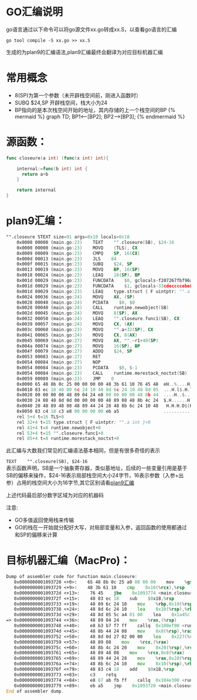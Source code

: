 # GO汇编说明

go语言通过以下命令可以将go源文件xx.go转成xx.S，以查看go语言的汇编

`go tool compile -S xx.go >> xx.S`

生成的为plan9的汇编语法,plan9汇编最终会翻译为对应目标机器汇编

# 常用概念
* 8(SP)为第一个参数（未开辟栈空间前，刚进入函数时）
* SUBQ $24,SP 开辟栈空间，栈大小为24
* BP指向的是本次栈空间开始的地址，其内存储的上一个栈空间的BP
{% mermaid %}
graph TD;
  BP1<--[BP2];
  BP2-->[BP3];
{% endmermaid %}

# 源函数：

```go
func closeure(a int) (func(x int) int){

    internal:=func(b int) int {
      return a+b
    }

    return internal
}
```

# plan9汇编：

```asm
"".closeure STEXT size=91 args=0x10 locals=0x18
    0x0000 00000 (main.go:23)    TEXT    "".closeure(SB), $24-16
    0x0000 00000 (main.go:23)    MOVQ    (TLS), CX
    0x0009 00009 (main.go:23)    CMPQ    SP, 16(CX)
    0x000d 00013 (main.go:23)    JLS    84
    0x000f 00015 (main.go:23)    SUBQ    $24, SP
    0x0013 00019 (main.go:23)    MOVQ    BP, 16(SP)
    0x0018 00024 (main.go:23)    LEAQ    16(SP), BP
    0x001d 00029 (main.go:23)    FUNCDATA    $0, gclocals·f207267fbf96a0178e8758c6e3e0ce28(SB)
    0x001d 00029 (main.go:23)    FUNCDATA    $1, gclocals·33cdeccccebe80329f1fdbee7f5874cb(SB)
    0x001d 00029 (main.go:23)    LEAQ    type.struct { F uintptr; "".a int }(SB), AX
    0x0024 00036 (main.go:24)    MOVQ    AX, (SP)
    0x0028 00040 (main.go:24)    PCDATA    $0, $0
    0x0028 00040 (main.go:24)    CALL    runtime.newobject(SB)
    0x002d 00045 (main.go:24)    MOVQ    8(SP), AX
    0x0032 00050 (main.go:24)    LEAQ    "".closeure.func1(SB), CX
    0x0039 00057 (main.go:24)    MOVQ    CX, (AX)
    0x003c 00060 (main.go:23)    MOVQ    "".a+32(SP), CX
    0x0041 00065 (main.go:24)    MOVQ    CX, 8(AX)
    0x0045 00069 (main.go:27)    MOVQ    AX, "".~r1+40(SP)
    0x004a 00074 (main.go:27)    MOVQ    16(SP), BP
    0x004f 00079 (main.go:27)    ADDQ    $24, SP
    0x0053 00083 (main.go:27)    RET
    0x0054 00084 (main.go:27)    NOP
    0x0054 00084 (main.go:23)    PCDATA    $0, $-1
    0x0054 00084 (main.go:23)    CALL    runtime.morestack_noctxt(SB)
    0x0059 00089 (main.go:23)    JMP    0
    0x0000 65 48 8b 0c 25 00 00 00 00 48 3b 61 10 76 45 48  eH..%....H;a.vEH
    0x0010 83 ec 18 48 89 6c 24 10 48 8d 6c 24 10 48 8d 05  ...H.l$.H.l$.H..
    0x0020 00 00 00 00 48 89 04 24 e8 00 00 00 00 48 8b 44  ....H..$.....H.D
    0x0030 24 08 48 8d 0d 00 00 00 00 48 89 08 48 8b 4c 24  $.H......H..H.L$
    0x0040 20 48 89 48 08 48 89 44 24 28 48 8b 6c 24 10 48   H.H.H.D$(H.l$.H
    0x0050 83 c4 18 c3 e8 00 00 00 00 eb a5                 ...........
    rel 5+4 t=16 TLS+0
    rel 32+4 t=15 type.struct { F uintptr; "".a int }+0
    rel 41+4 t=8 runtime.newobject+0
    rel 53+4 t=15 "".closeure.func1+0
    rel 85+4 t=8 runtime.morestack_noctxt+0
```

此汇编与大数我们常见的汇编语法基本相同，但是有很多奇怪的表示

`TEXT    "".closeure(SB), $24-16`  
表示函数声明，SB是一个抽象寄存器，类似基地址，后续的一些变量引用是基于SB的偏移来操作，$24-16表示局部栈空间大小24字节，16表示参数（入参+出参）占用的栈空间大小为16字节,其它区别请看[plan9汇编](http://doc.cat-v.org/plan_9/4th_edition/papers/asm)

上述代码最后部分数字区域为对应的机器码

注意:

* GO多值返回使用栈来传输
* GO的栈在一开始就分配好大写，对局部变量和入参，返回函数的使用都通过和SP的偏移来计算

# 目标机器汇编（MacPro\)：

```asm
Dump of assembler code for function main.closeure:
   0x0000000001093720 <+0>:    65 48 8b 0c 25 a0 08 00 00    mov    %gs:0x8a0,%rcx
   0x0000000001093729 <+9>:    48 3b 61 10    cmp    0x10(%rcx),%rsp
   0x000000000109372d <+13>:    76 45    jbe    0x1093774 <main.closeure+84>
   0x000000000109372f <+15>:    48 83 ec 18    sub    $0x18,%rsp
   0x0000000001093733 <+19>:    48 89 6c 24 10    mov    %rbp,0x10(%rsp)
   0x0000000001093738 <+24>:    48 8d 6c 24 10    lea    0x10(%rsp),%rbp
   0x000000000109373d <+29>:    48 8d 05 5c a4 01 00    lea    0x1a45c(%rip),%rax        # 0x10adba0 <type.*+106912>
=> 0x0000000001093744 <+36>:    48 89 04 24    mov    %rax,(%rsp)
   0x0000000001093748 <+40>:    e8 b3 b7 f7 ff    callq  0x100ef00 <runtime.newobject>
   0x000000000109374d <+45>:    48 8b 44 24 08    mov    0x8(%rsp),%rax
   0x0000000001093752 <+50>:    48 8d 0d 27 02 00 00    lea    0x227(%rip),%rcx        # 0x1093980 <main.closeure.func1>
   0x0000000001093759 <+57>:    48 89 08    mov    %rcx,(%rax)
   0x000000000109375c <+60>:    48 8b 4c 24 20    mov    0x20(%rsp),%rcx
   0x0000000001093761 <+65>:    48 89 48 08    mov    %rcx,0x8(%rax)
   0x0000000001093765 <+69>:    48 89 44 24 28    mov    %rax,0x28(%rsp)
   0x000000000109376a <+74>:    48 8b 6c 24 10    mov    0x10(%rsp),%rbp
   0x000000000109376f <+79>:    48 83 c4 18    add    $0x18,%rsp
   0x0000000001093773 <+83>:    c3    retq
   0x0000000001093774 <+84>:    e8 87 ab fb ff    callq  0x104e300 <runtime.morestack_noctxt>
   0x0000000001093779 <+89>:    eb a5    jmp    0x1093720 <main.closeure>
End of assembler dump.
```



